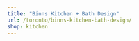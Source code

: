 ```yaml
---
title: "Binns Kitchen + Bath Design"
url: /toronto/binns-kitchen-bath-design/
shop: kitchen
---
```

